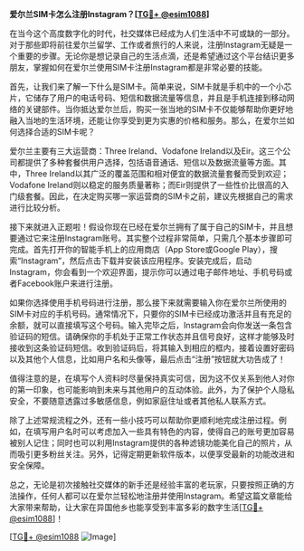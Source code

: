**爱尔兰SIM卡怎么注册Instagram？[[TG💪+ @esim1088](https://t.me/s/esim1088)]**

在当今这个高度数字化的时代，社交媒体已经成为人们生活中不可或缺的一部分。对于那些即将前往爱尔兰留学、工作或者旅行的人来说，注册Instagram无疑是一个重要的步骤。无论你是想记录自己的生活点滴，还是希望通过这个平台结识更多朋友，掌握如何在爱尔兰使用SIM卡注册Instagram都是非常必要的技能。

首先，让我们来了解一下什么是SIM卡。简单来说，SIM卡就是手机中的一个小芯片，它储存了用户的电话号码、短信和数据流量等信息，并且是手机连接到移动网络的关键部件。当你抵达爱尔兰后，购买一张当地的SIM卡不仅能够帮助你更好地融入当地的生活环境，还能让你享受到更为实惠的价格和服务。那么，在爱尔兰如何选择合适的SIM卡呢？

爱尔兰主要有三大运营商：Three Ireland、Vodafone Ireland以及Eir。这三个公司都提供了多种套餐供用户选择，包括语音通话、短信以及数据流量等方面。其中，Three Ireland以其广泛的覆盖范围和相对便宜的数据流量套餐而受到欢迎；Vodafone Ireland则以稳定的服务质量著称；而Eir则提供了一些性价比很高的入门级套餐。因此，在决定购买哪一家运营商的SIM卡之前，建议先根据自己的需求进行比较分析。

接下来就进入正题啦！假设你现在已经在爱尔兰拥有了属于自己的SIM卡，并且想要通过它来注册Instagram账号。其实整个过程非常简单，只需几个基本步骤即可完成。首先打开你的智能手机上的应用商店（App Store或Google Play），搜索“Instagram”，然后点击下载并安装该应用程序。安装完成后，启动Instagram，你会看到一个欢迎界面，提示你可以通过电子邮件地址、手机号码或者Facebook账户来进行注册。

如果你选择使用手机号码进行注册，那么接下来就需要输入你在爱尔兰所使用的SIM卡对应的手机号码。通常情况下，只要你的SIM卡已经成功激活并且有充足的余额，就可以直接填写这个号码。输入完毕之后，Instagram会向你发送一条包含验证码的短信。请确保你的手机处于正常工作状态并且信号良好，这样才能够及时接收到这条验证码短信。收到验证码后，将其输入到相应的框内，接着设置好密码以及其他个人信息，比如用户名和头像等，最后点击“注册”按钮就大功告成了！

值得注意的是，在填写个人资料时尽量保持真实可信，因为这不仅关系到他人对你的第一印象，也可能影响到未来与其他用户的互动体验。此外，为了保护个人隐私安全，不要随意透露过多敏感信息，例如家庭住址或者其他私人联系方式。

除了上述常规流程之外，还有一些小技巧可以帮助你更顺利地完成注册过程。例如，在填写用户名时可以考虑加入一些具有特色的内容，使得自己的账号更加容易被别人记住；同时也可以利用Instagram提供的各种滤镜功能美化自己的照片，从而吸引更多粉丝关注。另外，记得定期更新软件版本，以便享受最新的功能改进和安全保障。

总之，无论是初次接触社交媒体的新手还是经验丰富的老玩家，只要按照正确的方法操作，任何人都可以在爱尔兰轻松地注册并使用Instagram。希望这篇文章能给大家带来帮助，让大家在异国他乡也能享受到丰富多彩的数字生活[[TG💪+ @esim1088](https://t.me/s/esim1088)]！

[[TG💪+ @esim1088](https://t.me/s/esim1088) ![Image](https://i.postimg.cc/4NQfJmqS/Snipaste-2025-05-13-00-14-12.png)]